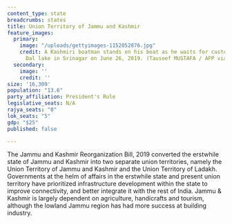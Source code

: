 ```yaml
---
content_type: state
breadcrumbs: states
title: Union Territory of Jammu and Kashmir
feature_images:
  primary:
    image: "/uploads/gettyimages-1152052876.jpg"
    credit: A Kashmiri boatman stands on his boat as he waits for customers in the
      Dal lake in Srinagar on June 26, 2019. (Tauseef MUSTAFA / AFP via Getty Images)
  secondary:
    image: ''
    credit: ''
size: '16,309'
population: "13.6"
party_affiliation: President's Rule
legislative_seats: N/A
rajya_seats: "0"
lok_seats: "5"
gdp: "$25"
published: false

---
```

The Jammu and Kashmir Reorganization Bill, 2019 converted the erstwhile state of Jammu and Kashmir into two separate union territories, namely the Union Territory of Jammu and Kashmir and the Union Territory of Ladakh. Governments at the helm of affairs in the erstwhile state and present union territory have prioritized infrastructure development within the state to improve connectivity, and better integrate it with the rest of India. Jammu & Kashmir is largely dependent on agriculture, handicrafts and tourism, although the lowland Jammu region has had more success at building industry.